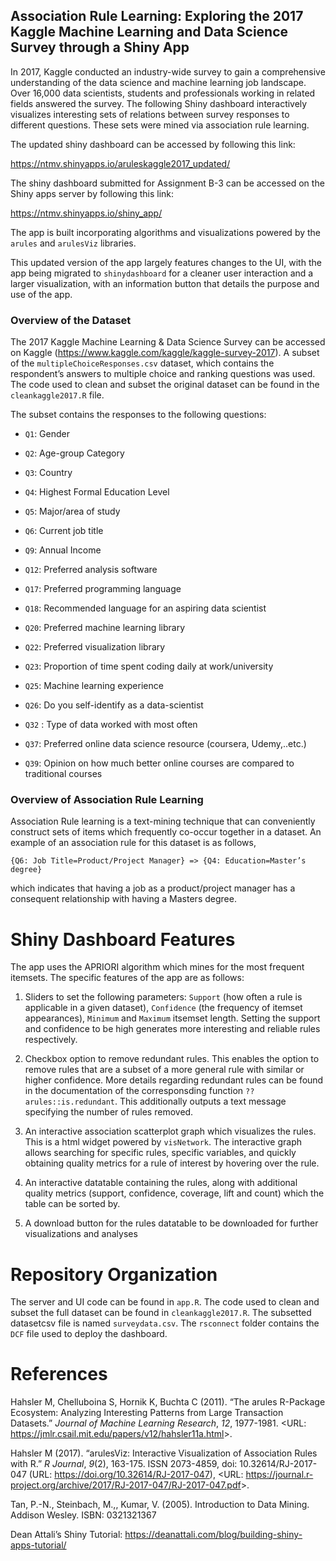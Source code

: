 
## Association Rule Learning: Exploring the 2017 Kaggle Machine Learning and Data Science Survey through a Shiny App

In 2017, Kaggle conducted an industry-wide survey to gain a
comprehensive understanding of the data science and machine learning job
landscape. Over 16,000 data scientists, students and professionals
working in related fields answered the survey. The following Shiny
dashboard interactively visualizes interesting sets of relations between
survey responses to different questions. These sets were mined via
association rule learning.

The updated shiny dashboard can be accessed by following this link:

<https://ntmv.shinyapps.io/aruleskaggle2017_updated/>

The shiny dashboard submitted for Assignment B-3 can be accessed on the
Shiny apps server by following this link:

<https://ntmv.shinyapps.io/shiny_app/>

The app is built incorporating algorithms and visualizations powered by
the `arules` and `arulesViz` libraries.

This updated version of the app largely features changes to the UI, with
the app being migrated to `shinydashboard` for a cleaner user
interaction and a larger visualization, with an information button that
details the purpose and use of the app.

### Overview of the Dataset

The 2017 Kaggle Machine Learning & Data Science Survey can be accessed
on Kaggle (<https://www.kaggle.com/kaggle/kaggle-survey-2017>). A subset
of the `multipleChoiceResponses.csv` dataset, which contains the
respondent’s answers to multiple choice and ranking questions was used.
The code used to clean and subset the original dataset can be found in
the `cleankaggle2017.R` file.

The subset contains the responses to the following questions:

-   `Q1`: Gender

-   `Q2`: Age-group Category

-   `Q3`: Country

-   `Q4`: Highest Formal Education Level

-   `Q5`: Major/area of study

-   `Q6`: Current job title

-   `Q9`: Annual Income

-   `Q12`: Preferred analysis software

-   `Q17`: Preferred programming language

-   `Q18`: Recommended language for an aspiring data scientist

-   `Q20`: Preferred machine learning library

-   `Q22`: Preferred visualization library

-   `Q23`: Proportion of time spent coding daily at work/university

-   `Q25`: Machine learning experience

-   `Q26`: Do you self-identify as a data-scientist

-   `Q32` : Type of data worked with most often

-   `Q37`: Preferred online data science resource (coursera,
    Udemy,..etc.)

-   `Q39`: Opinion on how much better online courses are compared to
    traditional courses

### Overview of Association Rule Learning

Association Rule learning is a text-mining technique that can
conveniently construct sets of items which frequently co-occur together
in a dataset. An example of an association rule for this dataset is as
follows,

`{Q6: Job Title=Product/Project Manager} => {Q4: Education=Master’s degree}`

which indicates that having a job as a product/project manager has a
consequent relationship with having a Masters degree.

# Shiny Dashboard Features

The app uses the APRIORI algorithm which mines for the most frequent
itemsets. The specific features of the app are as follows:

1.  Sliders to set the following parameters: `Support` (how often a rule
    is applicable in a given dataset), `Confidence` (the frequency of
    itemset appearances), `Minimum` and `Maximum` itsemset length.
    Setting the support and confidence to be high generates more
    interesting and reliable rules respectively.

2.  Checkbox option to remove redundant rules. This enables the option
    to remove rules that are a subset of a more general rule with
    similar or higher confidence. More details regarding redundant rules
    can be found in the documentation of the corresponsding function
    `??arules::is.redundant`. This additionally outputs a text message
    specifying the number of rules removed.

3.  An interactive association scatterplot graph which visualizes the
    rules. This is a html widget powered by `visNetwork`. The
    interactive graph allows searching for specific rules, specific
    variables, and quickly obtaining quality metrics for a rule of
    interest by hovering over the rule.

4.  An interactive datatable containing the rules, along with additional
    quality metrics (support, confidence, coverage, lift and count)
    which the table can be sorted by.

5.  A download button for the rules datatable to be downloaded for
    further visualizations and analyses

# Repository Organization

The server and UI code can be found in `app.R`. The code used to clean
and subset the full dataset can be found in `cleankaggle2017.R`. The
subsetted datasetcsv file is named `surveydata.csv`. The `rsconnect`
folder contains the `DCF` file used to deploy the dashboard.

# References

Hahsler M, Chelluboina S, Hornik K, Buchta C (2011). “The arules
R-Package Ecosystem: Analyzing Interesting Patterns from Large
Transaction Datasets.” *Journal of Machine Learning Research*, *12*,
1977-1981. &lt;URL:
<https://jmlr.csail.mit.edu/papers/v12/hahsler11a.html>&gt;.

Hahsler M (2017). “arulesViz: Interactive Visualization of Association
Rules with R.” *R Journal*, *9*(2), 163-175. ISSN 2073-4859, doi:
10.32614/RJ-2017-047 (URL: <https://doi.org/10.32614/RJ-2017-047>),
&lt;URL:
<https://journal.r-project.org/archive/2017/RJ-2017-047/RJ-2017-047.pdf>&gt;.

Tan, P.-N., Steinbach, M.,, Kumar, V. (2005). Introduction to Data
Mining. Addison Wesley. ISBN: 0321321367

Dean Attali’s Shiny Tutorial:
<https://deanattali.com/blog/building-shiny-apps-tutorial/>
